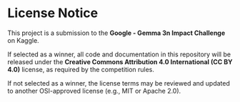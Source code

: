# License Notice

This project is a submission to the **Google - Gemma 3n Impact Challenge** on Kaggle.

If selected as a winner, all code and documentation in this repository will be released under the **Creative Commons Attribution 4.0 International (CC BY 4.0)** license, as required by the competition rules.

If not selected as a winner, the license terms may be reviewed and updated to another OSI-approved license (e.g., MIT or Apache 2.0).
